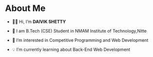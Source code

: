 # About Me
- 🧑‍💻 Hi, I’m **DAIVIK SHETTY**

- 📜 I am B.Tech (CSE) Student in NMAM Institute of Technology,Nitte

- 🎯 I’m interested in Competitive Programming and Web Development

- 💡 I’m currently learning about Back-End Web Development
